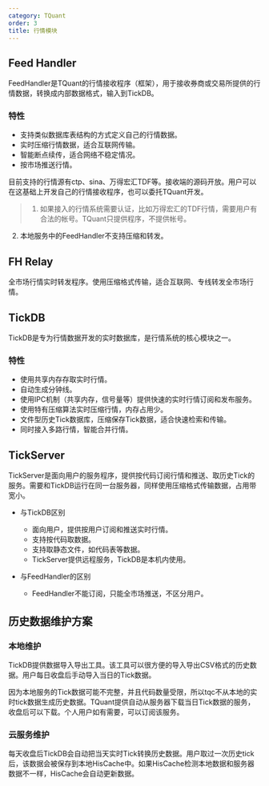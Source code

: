 ```yaml
---
category: TQuant
order: 3
title: 行情模块
---
```


## Feed Handler

FeedHandler是TQuant的行情接收程序（框架），用于接收券商或交易所提供的行情数据，转换成内部数据格式，输入到TickDB。

### 特性

- 支持类似数据库表结构的方式定义自己的行情数据。
- 实时压缩行情数据，适合互联网传输。
- 智能断点续传，适合网络不稳定情况。
- 按市场推送行情。

目前支持的行情源有ctp、sina、万得宏汇TDF等。接收端的源码开放。用户可以在这基础上开发自己的行情接收程序，也可以委托TQuant开发。

> 1. 如果接入的行情系统需要认证，比如万得宏汇的TDF行情，需要用户有合法的帐号。TQuant只提供程序，不提供帐号。
  2. 本地服务中的FeedHandler不支持压缩和转发。

## FH Relay

全市场行情实时转发程序。使用压缩格式传输，适合互联网、专线转发全市场行情。

## TickDB

TickDB是专为行情数据开发的实时数据库，是行情系统的核心模块之一。

### 特性

- 使用共享内存存取实时行情。
- 自动生成分钟线。
- 使用IPC机制（共享内存，信号量等）提供快速的实时行情订阅和发布服务。
- 使用特有压缩算法实时压缩行情，内存占用少。
- 文件型历史Tick数据库，压缩保存Tick数据，适合快速检索和传输。
- 同时接入多路行情，智能合并行情。

## TickServer

TickServer是面向用户的服务程序，提供按代码订阅行情和推送、取历史Tick的服务。需要和TickDB运行在同一台服务器，同样使用压缩格式传输数据，占用带宽小。

- 与TickDB区别
  - 面向用户，提供按用户订阅和推送实时行情。
  - 支持按代码取数据。
  - 支持取静态文件，如代码表等数据。
  - TickServer提供远程服务，TickDB是本机内使用。

- 与FeedHandler的区别
  - FeedHandler不能订阅，只能全市场推送，不区分用户。

## 历史数据维护方案

### 本地维护

TickDB提供数据导入导出工具。该工具可以很方便的导入导出CSV格式的历史数据。用户每日收盘后手动导入当日的Tick数据。

因为本地服务的Tick数据可能不完整，并且代码数量受限，所以tqc不从本地的实时tick数据生成历史数据。TQuant提供自动从服务器下载当日Tick数据的服务，收盘后可以下载。个人用户如有需要，可以订阅该服务。

### 云服务维护

每天收盘后TickDB会自动把当天实时Tick转换历史数据。用户取过一次历史tick后，该数据会被保存到本地HisCache中。如果HisCache检测本地数据和服务器数据不一样，HisCache会自动更新数据。
